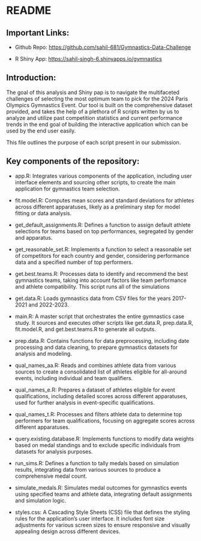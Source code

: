 
<!-- README.md is generated from README.Rmd. Please edit that file -->

# README

## Important Links:

- Github Repo: <https://github.com/sahil-681/Gymnastics-Data-Challenge>

- R Shiny App: <https://sahil-singh-6.shinyapps.io/gymnastics>

## Introduction:

The goal of this analysis and Shiny pap is to navigate the multifaceted
challenges of selecting the most optimum team to pick for the 2024 Paris
Olympics Gymnastics Event. Our tool is built on the comprehensive
dataset provided, and takes the help of a plethora of R scripts written
by us to analyze and utilize past competition statistics and current
performance trends in the end goal of building the interactive
application which can be used by the end user easily.

This file outlines the purpose of each script present in our submission.

## Key components of the repository:

- app.R: Integrates various components of the application, including
  user interface elements and sourcing other scripts, to create the main
  application for gymnastics team selection.

- fit.model.R: Computes mean scores and standard deviations for athletes
  across different apparatuses, likely as a preliminary step for model
  fitting or data analysis.

- get_default_assignments.R: Defines a function to assign default
  athlete selections for teams based on top performances, segregated by
  gender and apparatus.

- get_reasonable_set.R: Implements a function to select a reasonable set
  of competitors for each country and gender, considering performance
  data and a specified number of top performers.

- get.best.teams.R: Processes data to identify and recommend the best
  gymnastics teams, taking into account factors like team performance
  and athlete compatibility. This script runs all of the simulations

- get.data.R: Loads gymnastics data from CSV files for the years
  2017-2021 and 2022-2023.

- main.R: A master script that orchestrates the entire gymnastics case
  study. It sources and executes other scripts like get.data.R,
  prep.data.R, fit.model.R, and get.best.teams.R to generate all
  outputs.

- prep.data.R: Contains functions for data preprocessing, including date
  processing and data cleaning, to prepare gymnastics datasets for
  analysis and modeling.

- qual_names_aa.R: Reads and combines athlete data from various sources
  to create a consolidated list of athletes eligible for all-around
  events, including individual and team qualifiers.

- qual_names_e.R: Prepares a dataset of athletes eligible for event
  qualifications, including detailed scores across different
  apparatuses, used for further analysis in event-specific
  qualifications.

- qual_names_t.R: Processes and filters athlete data to determine top
  performers for team qualifications, focusing on aggregate scores
  across different apparatuses.

- query.existing.database.R: Implements functions to modify data weights
  based on medal standings and to exclude specific individuals from
  datasets for analysis purposes.

- run_sims.R: Defines a function to tally medals based on simulation
  results, integrating data from various sources to produce a
  comprehensive medal count.

- simulate_medals.R: Simulates medal outcomes for gymnastics events
  using specified teams and athlete data, integrating default
  assignments and simulation logic.

- styles.css: A Cascading Style Sheets (CSS) file that defines the
  styling rules for the application’s user interface. It includes font
  size adjustments for various screen sizes to ensure responsive and
  visually appealing design across different devices.
